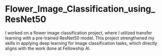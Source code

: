 # Flower_Image_Classification_using_ResNet50
I worked on a flower image classification project, where I utilized transfer learning with a pre-trained ResNet50 model. This project strengthened my skills in applying deep learning for image classification tasks, which directly aligns with the work done at Fellowship AI.

